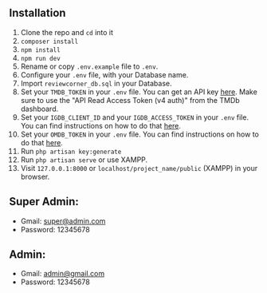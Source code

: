 ## Installation

1. Clone the repo and `cd` into it
1. `composer install`
1. `npm install`
1. `npm run dev`
1. Rename or copy `.env.example` file to `.env`.
1. Configure your `.env` file, with your Database name.
1. Import `reviewcorner_db.sql` in your Database.
1. Set your `TMDB_TOKEN` in your `.env` file. You can get an API key [here](https://www.themoviedb.org/documentation/api). Make sure to use the "API Read Access Token (v4 auth)" from the TMDb dashboard.
1. Set your `IGDB_CLIENT_ID` and your `IGDB_ACCESS_TOKEN` in your `.env` file. You can find instructions on how to do that [here](https://api-docs.igdb.com/#account-creation).
1. Set your `OMDB_TOKEN` in your `.env` file. You can find instructions on how to do that [here](https://www.omdbapi.com/apikey.aspx).
1. Run `php artisan key:generate`
1. Run `php artisan serve` or use XAMPP.
1. Visit `127.0.0.1:8000` or `localhost/project_name/public` (XAMPP) in your browser.


## Super Admin: 
- Gmail: super@admin.com 
- Password: 12345678

## Admin:
- Gmail: admin@gmail.com 
- Password: 12345678